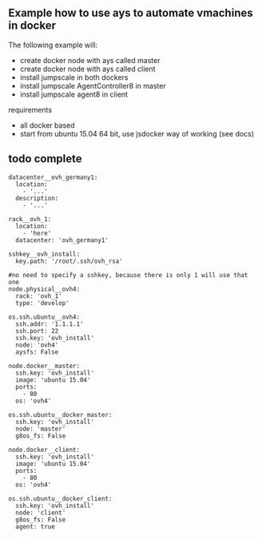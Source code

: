 ## Example how to use ays to automate vmachines in docker


The following example will:

- create docker node with ays called master
- create docker node with ays called client
- install jumpscale in both dockers
- install jumpscale AgentController8 in master
- install jumpscale agent8 in client

requirements

- all docker based
- start from ubuntu 15.04 64 bit, use jsdocker way of working (see docs)

## todo complete

```
datacenter__ovh_germany1:
  location:
    - '...'
  description:
    - '...'

rack__ovh_1:
  location:
    - 'here'
  datacenter: 'ovh_germany1'

sshkey__ovh_install:
  key.path: '/root/.ssh/ovh_rsa'

#no need to specify a sshkey, because there is only 1 will use that one
node.physical__ovh4:
  rack: 'ovh_1'
  type: 'develop'

os.ssh.ubuntu__ovh4:
  ssh.addr: '1.1.1.1'
  ssh.port: 22
  ssh.key: 'ovh_install' 
  node: 'ovh4'
  aysfs: False

node.docker__master:
  ssh.key: 'ovh_install' 
  image: 'ubuntu 15.04'
  ports:
    - 80
  os: 'ovh4'

os.ssh.ubuntu__docker_master:
  ssh.key: 'ovh_install' 
  node: 'master'
  g8os_fs: False

node.docker__client:
  ssh.key: 'ovh_install' 
  image: 'ubuntu 15.04'
  ports:
    - 80
  os: 'ovh4'

os.ssh.ubuntu__docker_client:
  ssh.key: 'ovh_install' 
  node: 'client'
  g8os_fs: False
  agent: true

```
